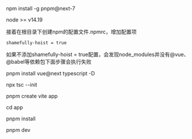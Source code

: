 

npm install -g pnpm@next-7

node >= v14.19

接着在根目录下创建npm的配置文件.npmrc，增加配置项
```
shamefully-hoist = true
```
如果不添加shamefully-hoist = true配置，会发现node_modules并没有@vue、@babel等依赖包下面步骤会执行失败

pnpm install vue@next typescript -D

npx tsc --init

pnpm create vite app

cd app

pnpm install

pnpm dev